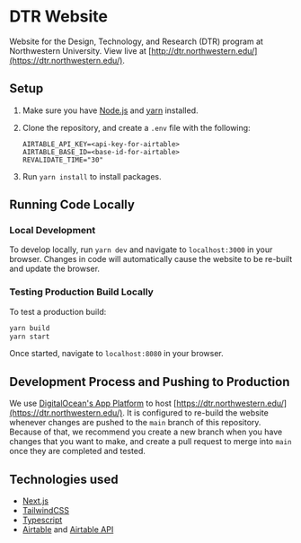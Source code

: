 # DTR Website

Website for the Design, Technology, and Research (DTR) program at Northwestern University. View live at [http://dtr.northwestern.edu/](https://dtr.northwestern.edu/).

## Setup

1. Make sure you have [Node.js](https://nodejs.org/en/) and [yarn](https://classic.yarnpkg.com/en/docs/install#mac-stable) installed.
2. Clone the repository, and create a `.env` file with the following:

    ```env
    AIRTABLE_API_KEY=<api-key-for-airtable>
    AIRTABLE_BASE_ID=<base-id-for-airtable>
    REVALIDATE_TIME="30"
    ```

3. Run `yarn install` to install packages.

## Running Code Locally

### Local Development

To develop locally, run `yarn dev` and navigate to `localhost:3000` in your browser. Changes in code will automatically cause the website to be re-built and update the browser.

### Testing Production Build Locally

To test a production build:

```bash
yarn build
yarn start
```

Once started, navigate to `localhost:8080` in your browser.

## Development Process and Pushing to Production

We use [DigitalOcean's App Platform](https://www.digitalocean.com/products/app-platform/) to host [https://dtr.northwestern.edu/](https://dtr.northwestern.edu/). It is configured to re-build the website whenever changes are pushed to the `main` branch of this repository. Because of that, we recommend you create a new branch when you have changes that you want to make, and create a pull request to merge into `main` once they are completed and tested.


## Technologies used

- [Next.js](https://nextjs.org/)
- [TailwindCSS](https://tailwindcss.com/)
- [Typescript](https://www.typescriptlang.org/)
- [Airtable](https://airtable.com/) and [Airtable API](https://airtable.com/api)

